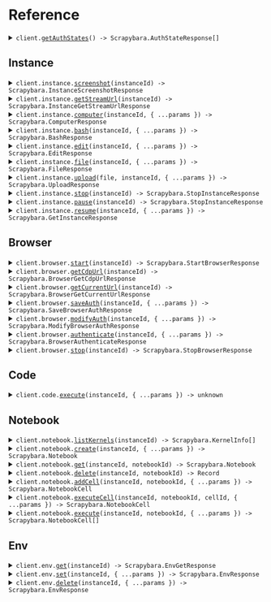 # Reference

<details><summary><code>client.<a href="/src/Client.ts">getAuthStates</a>() -> Scrapybara.AuthStateResponse[]</code></summary>
<dl>
<dd>

#### 🔌 Usage

<dl>
<dd>

<dl>
<dd>

```typescript
await client.getAuthStates();
```

</dd>
</dl>
</dd>
</dl>

#### ⚙️ Parameters

<dl>
<dd>

<dl>
<dd>

**requestOptions:** `ScrapybaraClient.RequestOptions`

</dd>
</dl>
</dd>
</dl>

</dd>
</dl>
</details>

##

## Instance

<details><summary><code>client.instance.<a href="/src/api/resources/instance/client/Client.ts">screenshot</a>(instanceId) -> Scrapybara.InstanceScreenshotResponse</code></summary>
<dl>
<dd>

#### 🔌 Usage

<dl>
<dd>

<dl>
<dd>

```typescript
await client.instance.screenshot("instance_id");
```

</dd>
</dl>
</dd>
</dl>

#### ⚙️ Parameters

<dl>
<dd>

<dl>
<dd>

**instanceId:** `string`

</dd>
</dl>

<dl>
<dd>

**requestOptions:** `Instance.RequestOptions`

</dd>
</dl>
</dd>
</dl>

</dd>
</dl>
</details>

<details><summary><code>client.instance.<a href="/src/api/resources/instance/client/Client.ts">getStreamUrl</a>(instanceId) -> Scrapybara.InstanceGetStreamUrlResponse</code></summary>
<dl>
<dd>

#### 🔌 Usage

<dl>
<dd>

<dl>
<dd>

```typescript
await client.instance.getStreamUrl("instance_id");
```

</dd>
</dl>
</dd>
</dl>

#### ⚙️ Parameters

<dl>
<dd>

<dl>
<dd>

**instanceId:** `string`

</dd>
</dl>

<dl>
<dd>

**requestOptions:** `Instance.RequestOptions`

</dd>
</dl>
</dd>
</dl>

</dd>
</dl>
</details>

<details><summary><code>client.instance.<a href="/src/api/resources/instance/client/Client.ts">computer</a>(instanceId, { ...params }) -> Scrapybara.ComputerResponse</code></summary>
<dl>
<dd>

#### 🔌 Usage

<dl>
<dd>

<dl>
<dd>

```typescript
await client.instance.computer("instance_id", {
    action: "move_mouse",
    coordinates: [1],
});
```

</dd>
</dl>
</dd>
</dl>

#### ⚙️ Parameters

<dl>
<dd>

<dl>
<dd>

**instanceId:** `string`

</dd>
</dl>

<dl>
<dd>

**request:** `Scrapybara.Request`

</dd>
</dl>

<dl>
<dd>

**requestOptions:** `Instance.RequestOptions`

</dd>
</dl>
</dd>
</dl>

</dd>
</dl>
</details>

<details><summary><code>client.instance.<a href="/src/api/resources/instance/client/Client.ts">bash</a>(instanceId, { ...params }) -> Scrapybara.BashResponse</code></summary>
<dl>
<dd>

#### 🔌 Usage

<dl>
<dd>

<dl>
<dd>

```typescript
await client.instance.bash("instance_id");
```

</dd>
</dl>
</dd>
</dl>

#### ⚙️ Parameters

<dl>
<dd>

<dl>
<dd>

**instanceId:** `string`

</dd>
</dl>

<dl>
<dd>

**request:** `Scrapybara.BashRequest`

</dd>
</dl>

<dl>
<dd>

**requestOptions:** `Instance.RequestOptions`

</dd>
</dl>
</dd>
</dl>

</dd>
</dl>
</details>

<details><summary><code>client.instance.<a href="/src/api/resources/instance/client/Client.ts">edit</a>(instanceId, { ...params }) -> Scrapybara.EditResponse</code></summary>
<dl>
<dd>

#### 🔌 Usage

<dl>
<dd>

<dl>
<dd>

```typescript
await client.instance.edit("instance_id", {
    command: "view",
    path: "path",
});
```

</dd>
</dl>
</dd>
</dl>

#### ⚙️ Parameters

<dl>
<dd>

<dl>
<dd>

**instanceId:** `string`

</dd>
</dl>

<dl>
<dd>

**request:** `Scrapybara.EditRequest`

</dd>
</dl>

<dl>
<dd>

**requestOptions:** `Instance.RequestOptions`

</dd>
</dl>
</dd>
</dl>

</dd>
</dl>
</details>

<details><summary><code>client.instance.<a href="/src/api/resources/instance/client/Client.ts">file</a>(instanceId, { ...params }) -> Scrapybara.FileResponse</code></summary>
<dl>
<dd>

#### 🔌 Usage

<dl>
<dd>

<dl>
<dd>

```typescript
await client.instance.file("instance_id", {
    command: "command",
});
```

</dd>
</dl>
</dd>
</dl>

#### ⚙️ Parameters

<dl>
<dd>

<dl>
<dd>

**instanceId:** `string`

</dd>
</dl>

<dl>
<dd>

**request:** `Scrapybara.FileRequest`

</dd>
</dl>

<dl>
<dd>

**requestOptions:** `Instance.RequestOptions`

</dd>
</dl>
</dd>
</dl>

</dd>
</dl>
</details>

<details><summary><code>client.instance.<a href="/src/api/resources/instance/client/Client.ts">upload</a>(file, instanceId, { ...params }) -> Scrapybara.UploadResponse</code></summary>
<dl>
<dd>

#### 📝 Description

<dl>
<dd>

<dl>
<dd>

Upload a file to the instance.

</dd>
</dl>
</dd>
</dl>

#### 🔌 Usage

<dl>
<dd>

<dl>
<dd>

```typescript
await client.instance.upload(fs.createReadStream("/path/to/your/file"), "instance_id", {
    path: "path",
});
```

</dd>
</dl>
</dd>
</dl>

#### ⚙️ Parameters

<dl>
<dd>

<dl>
<dd>

**file:** `File | fs.ReadStream | Blob`

</dd>
</dl>

<dl>
<dd>

**instanceId:** `string`

</dd>
</dl>

<dl>
<dd>

**request:** `Scrapybara.BodyUploadV1InstanceInstanceIdUploadPost`

</dd>
</dl>

<dl>
<dd>

**requestOptions:** `Instance.RequestOptions`

</dd>
</dl>
</dd>
</dl>

</dd>
</dl>
</details>

<details><summary><code>client.instance.<a href="/src/api/resources/instance/client/Client.ts">stop</a>(instanceId) -> Scrapybara.StopInstanceResponse</code></summary>
<dl>
<dd>

#### 🔌 Usage

<dl>
<dd>

<dl>
<dd>

```typescript
await client.instance.stop("instance_id");
```

</dd>
</dl>
</dd>
</dl>

#### ⚙️ Parameters

<dl>
<dd>

<dl>
<dd>

**instanceId:** `string`

</dd>
</dl>

<dl>
<dd>

**requestOptions:** `Instance.RequestOptions`

</dd>
</dl>
</dd>
</dl>

</dd>
</dl>
</details>

<details><summary><code>client.instance.<a href="/src/api/resources/instance/client/Client.ts">pause</a>(instanceId) -> Scrapybara.StopInstanceResponse</code></summary>
<dl>
<dd>

#### 🔌 Usage

<dl>
<dd>

<dl>
<dd>

```typescript
await client.instance.pause("instance_id");
```

</dd>
</dl>
</dd>
</dl>

#### ⚙️ Parameters

<dl>
<dd>

<dl>
<dd>

**instanceId:** `string`

</dd>
</dl>

<dl>
<dd>

**requestOptions:** `Instance.RequestOptions`

</dd>
</dl>
</dd>
</dl>

</dd>
</dl>
</details>

<details><summary><code>client.instance.<a href="/src/api/resources/instance/client/Client.ts">resume</a>(instanceId, { ...params }) -> Scrapybara.GetInstanceResponse</code></summary>
<dl>
<dd>

#### 🔌 Usage

<dl>
<dd>

<dl>
<dd>

```typescript
await client.instance.resume("instance_id");
```

</dd>
</dl>
</dd>
</dl>

#### ⚙️ Parameters

<dl>
<dd>

<dl>
<dd>

**instanceId:** `string`

</dd>
</dl>

<dl>
<dd>

**request:** `Scrapybara.InstanceResumeRequest`

</dd>
</dl>

<dl>
<dd>

**requestOptions:** `Instance.RequestOptions`

</dd>
</dl>
</dd>
</dl>

</dd>
</dl>
</details>

## Browser

<details><summary><code>client.browser.<a href="/src/api/resources/browser/client/Client.ts">start</a>(instanceId) -> Scrapybara.StartBrowserResponse</code></summary>
<dl>
<dd>

#### 🔌 Usage

<dl>
<dd>

<dl>
<dd>

```typescript
await client.browser.start("instance_id");
```

</dd>
</dl>
</dd>
</dl>

#### ⚙️ Parameters

<dl>
<dd>

<dl>
<dd>

**instanceId:** `string`

</dd>
</dl>

<dl>
<dd>

**requestOptions:** `Browser.RequestOptions`

</dd>
</dl>
</dd>
</dl>

</dd>
</dl>
</details>

<details><summary><code>client.browser.<a href="/src/api/resources/browser/client/Client.ts">getCdpUrl</a>(instanceId) -> Scrapybara.BrowserGetCdpUrlResponse</code></summary>
<dl>
<dd>

#### 🔌 Usage

<dl>
<dd>

<dl>
<dd>

```typescript
await client.browser.getCdpUrl("instance_id");
```

</dd>
</dl>
</dd>
</dl>

#### ⚙️ Parameters

<dl>
<dd>

<dl>
<dd>

**instanceId:** `string`

</dd>
</dl>

<dl>
<dd>

**requestOptions:** `Browser.RequestOptions`

</dd>
</dl>
</dd>
</dl>

</dd>
</dl>
</details>

<details><summary><code>client.browser.<a href="/src/api/resources/browser/client/Client.ts">getCurrentUrl</a>(instanceId) -> Scrapybara.BrowserGetCurrentUrlResponse</code></summary>
<dl>
<dd>

#### 🔌 Usage

<dl>
<dd>

<dl>
<dd>

```typescript
await client.browser.getCurrentUrl("instance_id");
```

</dd>
</dl>
</dd>
</dl>

#### ⚙️ Parameters

<dl>
<dd>

<dl>
<dd>

**instanceId:** `string`

</dd>
</dl>

<dl>
<dd>

**requestOptions:** `Browser.RequestOptions`

</dd>
</dl>
</dd>
</dl>

</dd>
</dl>
</details>

<details><summary><code>client.browser.<a href="/src/api/resources/browser/client/Client.ts">saveAuth</a>(instanceId, { ...params }) -> Scrapybara.SaveBrowserAuthResponse</code></summary>
<dl>
<dd>

#### 🔌 Usage

<dl>
<dd>

<dl>
<dd>

```typescript
await client.browser.saveAuth("instance_id");
```

</dd>
</dl>
</dd>
</dl>

#### ⚙️ Parameters

<dl>
<dd>

<dl>
<dd>

**instanceId:** `string`

</dd>
</dl>

<dl>
<dd>

**request:** `Scrapybara.BrowserSaveAuthRequest`

</dd>
</dl>

<dl>
<dd>

**requestOptions:** `Browser.RequestOptions`

</dd>
</dl>
</dd>
</dl>

</dd>
</dl>
</details>

<details><summary><code>client.browser.<a href="/src/api/resources/browser/client/Client.ts">modifyAuth</a>(instanceId, { ...params }) -> Scrapybara.ModifyBrowserAuthResponse</code></summary>
<dl>
<dd>

#### 🔌 Usage

<dl>
<dd>

<dl>
<dd>

```typescript
await client.browser.modifyAuth("instance_id", {
    authStateId: "auth_state_id",
});
```

</dd>
</dl>
</dd>
</dl>

#### ⚙️ Parameters

<dl>
<dd>

<dl>
<dd>

**instanceId:** `string`

</dd>
</dl>

<dl>
<dd>

**request:** `Scrapybara.BrowserModifyAuthRequest`

</dd>
</dl>

<dl>
<dd>

**requestOptions:** `Browser.RequestOptions`

</dd>
</dl>
</dd>
</dl>

</dd>
</dl>
</details>

<details><summary><code>client.browser.<a href="/src/api/resources/browser/client/Client.ts">authenticate</a>(instanceId, { ...params }) -> Scrapybara.BrowserAuthenticateResponse</code></summary>
<dl>
<dd>

#### 🔌 Usage

<dl>
<dd>

<dl>
<dd>

```typescript
await client.browser.authenticate("instance_id", {
    authStateId: "auth_state_id",
});
```

</dd>
</dl>
</dd>
</dl>

#### ⚙️ Parameters

<dl>
<dd>

<dl>
<dd>

**instanceId:** `string`

</dd>
</dl>

<dl>
<dd>

**request:** `Scrapybara.BrowserAuthenticateRequest`

</dd>
</dl>

<dl>
<dd>

**requestOptions:** `Browser.RequestOptions`

</dd>
</dl>
</dd>
</dl>

</dd>
</dl>
</details>

<details><summary><code>client.browser.<a href="/src/api/resources/browser/client/Client.ts">stop</a>(instanceId) -> Scrapybara.StopBrowserResponse</code></summary>
<dl>
<dd>

#### 🔌 Usage

<dl>
<dd>

<dl>
<dd>

```typescript
await client.browser.stop("instance_id");
```

</dd>
</dl>
</dd>
</dl>

#### ⚙️ Parameters

<dl>
<dd>

<dl>
<dd>

**instanceId:** `string`

</dd>
</dl>

<dl>
<dd>

**requestOptions:** `Browser.RequestOptions`

</dd>
</dl>
</dd>
</dl>

</dd>
</dl>
</details>

## Code

<details><summary><code>client.code.<a href="/src/api/resources/code/client/Client.ts">execute</a>(instanceId, { ...params }) -> unknown</code></summary>
<dl>
<dd>

#### 🔌 Usage

<dl>
<dd>

<dl>
<dd>

```typescript
await client.code.execute("instance_id", {
    code: "code",
});
```

</dd>
</dl>
</dd>
</dl>

#### ⚙️ Parameters

<dl>
<dd>

<dl>
<dd>

**instanceId:** `string`

</dd>
</dl>

<dl>
<dd>

**request:** `Scrapybara.CodeExecuteRequest`

</dd>
</dl>

<dl>
<dd>

**requestOptions:** `Code.RequestOptions`

</dd>
</dl>
</dd>
</dl>

</dd>
</dl>
</details>

## Notebook

<details><summary><code>client.notebook.<a href="/src/api/resources/notebook/client/Client.ts">listKernels</a>(instanceId) -> Scrapybara.KernelInfo[]</code></summary>
<dl>
<dd>

#### 🔌 Usage

<dl>
<dd>

<dl>
<dd>

```typescript
await client.notebook.listKernels("instance_id");
```

</dd>
</dl>
</dd>
</dl>

#### ⚙️ Parameters

<dl>
<dd>

<dl>
<dd>

**instanceId:** `string`

</dd>
</dl>

<dl>
<dd>

**requestOptions:** `Notebook.RequestOptions`

</dd>
</dl>
</dd>
</dl>

</dd>
</dl>
</details>

<details><summary><code>client.notebook.<a href="/src/api/resources/notebook/client/Client.ts">create</a>(instanceId, { ...params }) -> Scrapybara.Notebook</code></summary>
<dl>
<dd>

#### 🔌 Usage

<dl>
<dd>

<dl>
<dd>

```typescript
await client.notebook.create("instance_id", {
    name: "name",
});
```

</dd>
</dl>
</dd>
</dl>

#### ⚙️ Parameters

<dl>
<dd>

<dl>
<dd>

**instanceId:** `string`

</dd>
</dl>

<dl>
<dd>

**request:** `Scrapybara.CreateNotebookRequest`

</dd>
</dl>

<dl>
<dd>

**requestOptions:** `Notebook.RequestOptions`

</dd>
</dl>
</dd>
</dl>

</dd>
</dl>
</details>

<details><summary><code>client.notebook.<a href="/src/api/resources/notebook/client/Client.ts">get</a>(instanceId, notebookId) -> Scrapybara.Notebook</code></summary>
<dl>
<dd>

#### 🔌 Usage

<dl>
<dd>

<dl>
<dd>

```typescript
await client.notebook.get("instance_id", "notebook_id");
```

</dd>
</dl>
</dd>
</dl>

#### ⚙️ Parameters

<dl>
<dd>

<dl>
<dd>

**instanceId:** `string`

</dd>
</dl>

<dl>
<dd>

**notebookId:** `string`

</dd>
</dl>

<dl>
<dd>

**requestOptions:** `Notebook.RequestOptions`

</dd>
</dl>
</dd>
</dl>

</dd>
</dl>
</details>

<details><summary><code>client.notebook.<a href="/src/api/resources/notebook/client/Client.ts">delete</a>(instanceId, notebookId) -> Record<string, unknown></code></summary>
<dl>
<dd>

#### 🔌 Usage

<dl>
<dd>

<dl>
<dd>

```typescript
await client.notebook.delete("instance_id", "notebook_id");
```

</dd>
</dl>
</dd>
</dl>

#### ⚙️ Parameters

<dl>
<dd>

<dl>
<dd>

**instanceId:** `string`

</dd>
</dl>

<dl>
<dd>

**notebookId:** `string`

</dd>
</dl>

<dl>
<dd>

**requestOptions:** `Notebook.RequestOptions`

</dd>
</dl>
</dd>
</dl>

</dd>
</dl>
</details>

<details><summary><code>client.notebook.<a href="/src/api/resources/notebook/client/Client.ts">addCell</a>(instanceId, notebookId, { ...params }) -> Scrapybara.NotebookCell</code></summary>
<dl>
<dd>

#### 🔌 Usage

<dl>
<dd>

<dl>
<dd>

```typescript
await client.notebook.addCell("instance_id", "notebook_id", {
    type: "code",
    content: "content",
});
```

</dd>
</dl>
</dd>
</dl>

#### ⚙️ Parameters

<dl>
<dd>

<dl>
<dd>

**instanceId:** `string`

</dd>
</dl>

<dl>
<dd>

**notebookId:** `string`

</dd>
</dl>

<dl>
<dd>

**request:** `Scrapybara.AddCellRequest`

</dd>
</dl>

<dl>
<dd>

**requestOptions:** `Notebook.RequestOptions`

</dd>
</dl>
</dd>
</dl>

</dd>
</dl>
</details>

<details><summary><code>client.notebook.<a href="/src/api/resources/notebook/client/Client.ts">executeCell</a>(instanceId, notebookId, cellId, { ...params }) -> Scrapybara.NotebookCell</code></summary>
<dl>
<dd>

#### 🔌 Usage

<dl>
<dd>

<dl>
<dd>

```typescript
await client.notebook.executeCell("instance_id", "notebook_id", "cell_id", {});
```

</dd>
</dl>
</dd>
</dl>

#### ⚙️ Parameters

<dl>
<dd>

<dl>
<dd>

**instanceId:** `string`

</dd>
</dl>

<dl>
<dd>

**notebookId:** `string`

</dd>
</dl>

<dl>
<dd>

**cellId:** `string`

</dd>
</dl>

<dl>
<dd>

**request:** `Scrapybara.ExecuteCellRequest`

</dd>
</dl>

<dl>
<dd>

**requestOptions:** `Notebook.RequestOptions`

</dd>
</dl>
</dd>
</dl>

</dd>
</dl>
</details>

<details><summary><code>client.notebook.<a href="/src/api/resources/notebook/client/Client.ts">execute</a>(instanceId, notebookId, { ...params }) -> Scrapybara.NotebookCell[]</code></summary>
<dl>
<dd>

#### 🔌 Usage

<dl>
<dd>

<dl>
<dd>

```typescript
await client.notebook.execute("instance_id", "notebook_id", {});
```

</dd>
</dl>
</dd>
</dl>

#### ⚙️ Parameters

<dl>
<dd>

<dl>
<dd>

**instanceId:** `string`

</dd>
</dl>

<dl>
<dd>

**notebookId:** `string`

</dd>
</dl>

<dl>
<dd>

**request:** `Scrapybara.ExecuteCellRequest`

</dd>
</dl>

<dl>
<dd>

**requestOptions:** `Notebook.RequestOptions`

</dd>
</dl>
</dd>
</dl>

</dd>
</dl>
</details>

## Env

<details><summary><code>client.env.<a href="/src/api/resources/env/client/Client.ts">get</a>(instanceId) -> Scrapybara.EnvGetResponse</code></summary>
<dl>
<dd>

#### 🔌 Usage

<dl>
<dd>

<dl>
<dd>

```typescript
await client.env.get("instance_id");
```

</dd>
</dl>
</dd>
</dl>

#### ⚙️ Parameters

<dl>
<dd>

<dl>
<dd>

**instanceId:** `string`

</dd>
</dl>

<dl>
<dd>

**requestOptions:** `Env.RequestOptions`

</dd>
</dl>
</dd>
</dl>

</dd>
</dl>
</details>

<details><summary><code>client.env.<a href="/src/api/resources/env/client/Client.ts">set</a>(instanceId, { ...params }) -> Scrapybara.EnvResponse</code></summary>
<dl>
<dd>

#### 🔌 Usage

<dl>
<dd>

<dl>
<dd>

```typescript
await client.env.set("instance_id", {
    variables: {
        key: "value",
    },
});
```

</dd>
</dl>
</dd>
</dl>

#### ⚙️ Parameters

<dl>
<dd>

<dl>
<dd>

**instanceId:** `string`

</dd>
</dl>

<dl>
<dd>

**request:** `Scrapybara.EnvSetRequest`

</dd>
</dl>

<dl>
<dd>

**requestOptions:** `Env.RequestOptions`

</dd>
</dl>
</dd>
</dl>

</dd>
</dl>
</details>

<details><summary><code>client.env.<a href="/src/api/resources/env/client/Client.ts">delete</a>(instanceId, { ...params }) -> Scrapybara.EnvResponse</code></summary>
<dl>
<dd>

#### 🔌 Usage

<dl>
<dd>

<dl>
<dd>

```typescript
await client.env.delete("instance_id", {
    keys: ["keys"],
});
```

</dd>
</dl>
</dd>
</dl>

#### ⚙️ Parameters

<dl>
<dd>

<dl>
<dd>

**instanceId:** `string`

</dd>
</dl>

<dl>
<dd>

**request:** `Scrapybara.EnvDeleteRequest`

</dd>
</dl>

<dl>
<dd>

**requestOptions:** `Env.RequestOptions`

</dd>
</dl>
</dd>
</dl>

</dd>
</dl>
</details>
